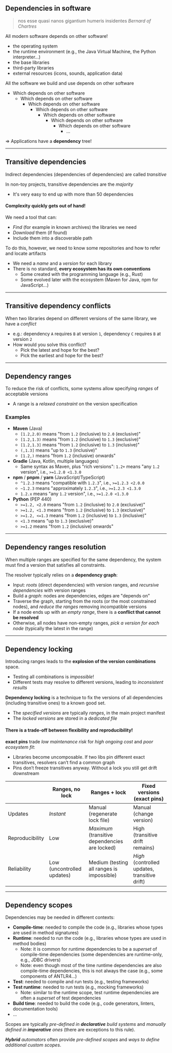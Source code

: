 ## Dependencies in software

> nos esse quasi nanos gigantium humeris insidentes
<cite>Bernard of Chartres</cite>

All modern software depends on other software!
* the operating system
* the runtime environment (e.g., the Java Virtual Machine, the Python interpreter...)
* the base libraries
* third-party libraries
* external resources (icons, sounds, application data)

All the software we build and use depends on other software
* Which depends on other software
  * Which depends on other software
    * Which depends on other software
      * Which depends on other software
        * Which depends on other software
          * Which depends on other software
            * Which depends on other software
              * ...

$\Rightarrow$ Applications have a **dependency** tree!

---

## Transitive dependencies

Indirect dependencies (dependencies of dependencies) are called *transitive*

In non-toy projects, transitive dependencies are the *majority*
* It's very easy to end up with more than 50 dependencies

#### Complexity quickly gets out of hand!

We need a tool that can:
* *Find* (for example in known archives) the libraries we need
* *Download* them (if found)
* Include them into a discoverable path

To do this, however, we need to know some repositories and how to refer and locate artifacts
* We need a *name* and a *version* for each library
* There is no standard, **every ecosystem has its own conventions**
    * Some created with the programming language (e.g., Rust)
    * Some evolved later with the ecosystem (Maven for Java, npm for JavaScript...)

---

## Transitive dependency conflicts

When two libraries depend on different versions of the same library, we have a *conflict*
* e.g.: dependency `A` requires `B` at version `1`, dependency `C` requires `B` at version `2`
* How would you solve this conflict?
    * Pick the latest and hope for the best?
    * Pick the earliest and hope for the best?

---

## Dependency ranges

To reduce the risk of conflicts, some systems allow specifying *ranges* of acceptable versions
* A range is a *relaxed constraint* on the version specification

### Examples

* **Maven** (Java)
  * `[1.2,2.0)` means "from `1.2` (inclusive) to `2.0` (exclusive)"
  * `[1.2,1.3)` means "from `1.2` (inclusive) to `1.3` (exclusive)"
  * `[1.2,1.3]` means "from `1.2` (inclusive) to `1.3` (inclusive)"
  * `(,1.3]` means "up to `1.3` (inclusive)"
  * `[1.2,)` means "from `1.2` (inclusive) onwards"
* **Gradle** (Java, Kotlin, multiple languages)
  * Same syntax as Maven, plus "rich versions": `1.2+` means "any `1.2` version", i.e., `>=1.2.0 <1.3.0`
* **npm** / **pnpm** / **yarn** (JavaScript/TypeScript)
  * `^1.2.3` means "compatible with `1.2.3`", i.e., `>=1.2.3 <2.0.0`
  * `~1.2.3` means "approximately `1.2.3`", i.e., `>=1.2.3 <1.3.0`
  * `1.2.x` means "any `1.2` version", i.e., `>=1.2.0 <1.3.0`
* **Python** (PEP 440)
  * `>=1.2, <2.0` means "from `1.2` (inclusive) to `2.0` (exclusive)"
  * `>=1.2, <1.3` means "from `1.2` (inclusive) to `1.3` (exclusive)"
  * `>=1.2, <=1.3` means "from `1.2` (inclusive) to `1.3` (inclusive)"
  * `<1.3` means "up to `1.3` (exclusive)"
  * `>=1.2` means "from `1.2` (inclusive) onwards"

---

## Dependency ranges resolution

When multiple ranges are specified for the same dependency, the system must find a version that satisfies all constraints.

The resolver typically relies on a **dependency graph**:
* Input: *roots* (direct dependencies) with version ranges, and *recursive dependencies* with version ranges
* Build a *graph*: nodes are dependencies, edges are "depends on"
* Traverse the graph, starting from the roots (or the most constrained nodes), and *reduce the ranges* removing incompatible versions
* If a node ends up with an *empty range*, there is a **conflict that cannot be resolved**
* Otherwise, all nodes have non-empty ranges, *pick a version for each node* (typically the latest in the range)

---

## Dependency locking

Introducing ranges leads to the **explosion of the version combinations** space.
* Testing all combinations is *impossible*!
* Different tests may resolve to different versions, leading to *inconsistent results*

**Dependency locking** is a technique to fix the versions of all dependencies (including transitive ones)
to a known good set.
* The *specified versions* are typically *ranges*, in the main project manifest
* The *locked versions* are stored in a *dedicated file*

#### There is a trade-off between flexibility and reproducibility!

**exact pins** trade *low maintenance risk* for *high ongoing cost* and *poor ecosystem fit*:
* Libraries become uncomposable. If two libs pin different exact transitives, resolvers can’t find a common graph
* Pins don’t freeze transitives anyway. Without a lock you still get drift downstream

|                 | Ranges, no lock            | Ranges + lock                                  | Fixed versions (exact pins)                   |
|-----------------|----------------------------|------------------------------------------------|-----------------------------------------------|
| Updates         | *Instant*                  | Manual (regenerate lock file)                  | Manual (change version)                       |
| Reproducibility | Low                        | *Maximum* (transitive dependencies are locked) | High (transitive drift remains)               |
| Reliability     | Low (uncontrolled updates) | Medium (testing all ranges is impossible)      | *High* (controlled updates, transitive drift) |

---

## Dependency scopes

Dependencies may be needed in different contexts:
* **Compile-time**: needed to compile the code (e.g., libraries whose types are used in method signatures)
* **Runtime**: needed to run the code (e.g., libraries whose types are used in method bodies)
    * Note: it is common for runtime dependencies to be a *superset* of compile-time dependencies
    (some dependencies are runtime-only, e.g., JDBC drivers)
    * Note: even though most of the time runtime dependencies are also compile-time dependencies,
    this is not always the case (e.g., some components of ANTLR4...)
* **Test**: needed to compile and run tests (e.g., testing frameworks)
* **Test runtime**: needed to run tests (e.g., mocking frameworks)
    * Note: similar to the runtime scope, test runtime dependencies are often a *superset* of test dependencies
* **Build time**: needed to build the code (e.g., code generators, linters, documentation tools)
* ...

Scopes are typically _pre-defined in **declarative** build systems_ and _manually defined in **imperative** ones_
(there are exceptions to this rule).

*__Hybrid__ automators* often provide _pre-defined scopes_ and _ways to define additional custom scopes_.
